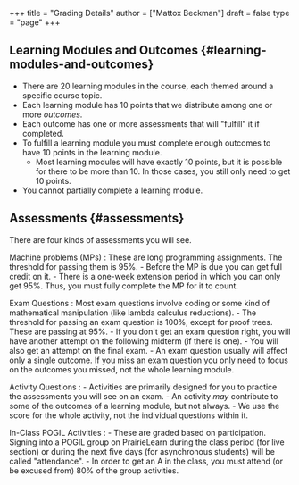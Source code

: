 +++
title = "Grading Details"
author = ["Mattox Beckman"]
draft = false
type = "page"
+++

## Learning Modules and Outcomes {#learning-modules-and-outcomes}

-   There are 20 learning modules in the course, each themed around a specific course topic.
-   Each learning module has 10 points that we distribute among one or more _outcomes_.
-   Each outcome has one or more assessments that will "fulfill" it if completed.
-   To fulfill a learning module you must complete enough outcomes to have 10 points in the learning module.
    -   Most learning modules will have exactly 10 points, but it is possible for there to be more than 10.
        In those cases, you still only need to get 10 points.
-   You cannot partially complete a learning module.


## Assessments {#assessments}

There are four kinds of assessments you will see.

Machine problems (MPs)
: These are long programming assignments.  The threshold for passing them is 95%.
    -   Before the MP is due you can get full credit on it.
    -   There is a one-week extension period in which you can only get 95%. Thus, you must fully complete the MP for it to
        count.

Exam Questions
: Most exam questions involve coding or some kind of mathematical manipulation (like lambda calculus reductions).
    -   The threshold for passing an exam question is 100%, except for proof trees.  These are passing at 95%.
    -   If you don't get an exam question right, you will have another attempt on the following midterm (if there is one).
    -   You will also get an attempt on the final exam.
    -   An exam question usually will affect only a single outcome.  If you miss an exam question you only need to focus on the outcomes
        you missed, not the whole learning module.

Activity Questions
: -   Activities are primarily designed for you to practice the assessments you will see on an exam.
    -   An activity _may_ contribute to some of the outcomes of a learning module, but not always.
    -   We use the score for the whole activity, not the individual questions within it.

In-Class POGIL Activities
: -   These are graded based on participation. Signing into a POGIL group on PrairieLearn during the class period (for
        live section) or during the next five days (for asynchronous students) will be called "attendance".
    -   In order to get an A in the class, you must attend (or be excused from) 80% of the group activities.
